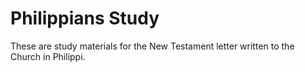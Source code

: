 # Philippians Study

These are study materials for the New Testament letter written to the Church in Philippi. 